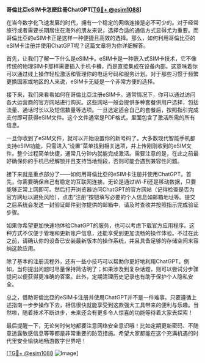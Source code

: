 **哥倫比亞eSIM卡怎麽註冊ChatGPT[[TG💪+ @esim1088](https://t.me/s/esim1088)]**

在当今数字化飞速发展的时代，拥有一个稳定的网络连接是必不可少的。对于经常旅行或者需要长期居住在海外的朋友来说，选择合适的通信方式显得尤为重要。而哥倫比亞的eSIM卡正是这样一种便捷且高效的选择。那么，如何利用哥倫比亞的eSIM卡注册并使用ChatGPT呢？这篇文章将为你详细解答。

首先，让我们了解一下什么是eSIM卡。eSIM卡是一种嵌入式SIM卡技术，它不像传统的物理SIM卡那样需要插入手机卡槽，而是直接集成在设备内部。这意味着你可以通过线上操作轻松激活和管理你的电话号码和服务计划。对于那些习惯于频繁更换国家或地区的人来说，eSIM卡无疑是一个非常方便的选择。

接下来，我们来看看如何在哥倫比亞注册eSIM卡。通常情况下，你可以通过访问各大运营商的官方网站进行购买。这些网站一般会提供多种套餐供用户选择，包括流量、通话时长以及短信数量等选项。一旦选定适合自己的套餐后，按照指引完成支付即可获得eSIM文件。这个文件通常是PDF格式，里面包含了激活所需的所有信息。

一旦你收到了eSIM文件，就可以开始设置你的新号码了。大多数现代智能手机都支持eSIM功能，只需进入“设置”菜单找到相关选项，并上传刚刚收到的eSIM文件。整个过程简单快捷，通常几分钟内就能完成激活。需要注意的是，在此之前最好确保你的手机已经解锁并且支持当地频段，否则可能会遇到兼容性问题。

接下来就是重点部分了——如何用哥倫比亞的eSIM卡注册并使用ChatGPT。首先，你需要确保自己有稳定的互联网连接。无论是通过Wi-Fi还是移动数据，只要能够正常上网即可。然后打开浏览器访问ChatGPT的官方网站（记得检查是否为官方网址以避免风险），点击“注册”按钮填写必要的个人信息如邮箱地址等。提交之后系统会发送一封验证邮件到你提供的邮箱中，请及时查收并按照指示完成验证步骤。

如果你希望更加快速地体验ChatGPT的服务，也可以考虑下载官方应用程序。这种方式不仅便于管理和更新账户信息，还能享受到更加流畅的操作体验。不过在此之前，请确认你的设备已安装最新版本的操作系统，并且具备足够的存储空间来容纳这款应用。

除了基本的注册流程外，还有一些小技巧可以帮助你更好地利用ChatGPT。例如，当你提出问题时尽量保持简洁明了；如果涉及到复杂话题，则可以尝试分步骤提问以便获得更准确的答案。此外，定期清理历史记录也有助于保护个人隐私安全。

总之，借助哥倫比亞的eSIM卡注册并使用ChatGPT并不是一件难事。只要遵循上述指南一步步操作下去，相信很快就能享受到这款强大工具带来的便利与乐趣。当然啦，随着技术不断进步，未来还会有更多令人惊喜的功能等待着大家去探索！

最后提醒一下，无论何时何地都要注意网络安全意识哦！比如定期更新密码、不随意透露敏感信息等等都是非常重要的防范措施。希望大家都能在这个充满机遇的时代里安全愉快地畅游数字世界吧！

[[TG💪+ @esim1088](https://t.me/s/esim1088) ![Image](https://i.postimg.cc/4NQfJmqS/Snipaste-2025-05-13-00-14-12.png)]